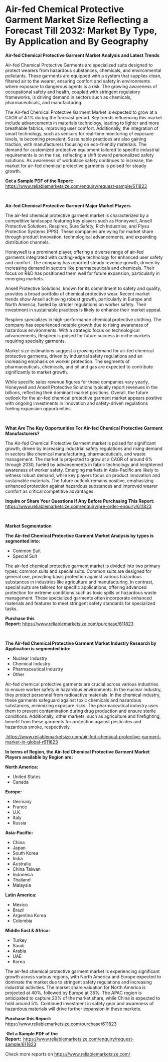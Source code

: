<p><h1>Air-fed Chemical Protective Garment Market Size Reflecting a Forecast Till 2032: Market By Type, By Application and By Geography</h1></p><p><strong>Air-fed Chemical Protective Garment Market Analysis and Latest Trends</strong></p>
<p><p>Air-fed Chemical Protective Garments are specialized suits designed to protect wearers from hazardous substances, chemicals, and environmental pollutants. These garments are equipped with a system that supplies clean, filtered air to the wearer, ensuring comfort and safety in environments where exposure to dangerous agents is a risk. The growing awareness of occupational safety and health, coupled with stringent regulatory frameworks, is driving demand in sectors such as chemicals, pharmaceuticals, and manufacturing.</p><p>The Air-fed Chemical Protective Garment Market is expected to grow at a CAGR of 4.1% during the forecast period. Key trends influencing this market include advancements in materials technology, leading to lighter and more breathable fabrics, improving user comfort. Additionally, the integration of smart technology, such as sensors for real-time monitoring of exposure levels, is becoming prevalent. Sustainable practices are also gaining traction, with manufacturers focusing on eco-friendly materials. The demand for customized protective equipment tailored to specific industrial requirements is on the rise, reflecting a shift toward personalized safety solutions. As awareness of workplace safety continues to increase, the market for air-fed chemical protective garments is poised for steady growth.</p></p>
<p><strong>Get a Sample PDF of the Report:&nbsp;</strong> <a href="https://www.reliablemarketsize.com/enquiry/request-sample/611823?utm_campaign=3220&utm_medium=2&utm_source=Github&utm_content=ia&utm_term=23032025&utm_id=air-fed-chemical-protective-garment">https://www.reliablemarketsize.com/enquiry/request-sample/611823</a></p>
<p>&nbsp;</p>
<p><strong>Air-fed Chemical Protective Garment Major Market Players</strong></p>
<p><p>The air-fed chemical protective garment market is characterized by a competitive landscape featuring key players such as Honeywell, Ansell Protective Solutions, Respirex, Sure Safety, Rich Industries, and Plysu Protection Systems (PPS). These companies are vying for market share through product innovation, technological advancements, and expanding distribution channels.</p><p>Honeywell is a prominent player, offering a diverse range of air-fed garments integrated with cutting-edge technology for enhanced user safety and comfort. The company has reported steady revenue growth, driven by increasing demand in sectors like pharmaceuticals and chemicals. Their focus on R&D has positioned them well for future expansion, particularly in emerging markets.</p><p>Ansell Protective Solutions, known for its commitment to safety and quality, provides a broad portfolio of chemical protective wear. Recent market trends show Ansell achieving robust growth, particularly in Europe and North America, fueled by stricter regulations on worker safety. Their investment in sustainable practices is likely to enhance their market appeal.</p><p>Respirex specializes in high-performance chemical protective clothing. The company has experienced notable growth due to rising awareness of hazardous environments. With a strategic focus on technological advancements, Respirex is poised for future success in niche markets requiring specialty garments.</p><p>Market size estimations suggest a growing demand for air-fed chemical protective garments, driven by industrial safety regulations and an increasing emphasis on worker protection. The segments of pharmaceuticals, chemicals, and oil and gas are expected to contribute significantly to market growth.</p><p>While specific sales revenue figures for these companies vary yearly, Honeywell and Ansell Protective Solutions typically report revenues in the billions, reflecting their dominant market positions. Overall, the future outlook for the air-fed chemical protective garment market appears positive with ongoing investments in innovation and safety-driven regulations fueling expansion opportunities.</p></p>
<p>&nbsp;</p>
<p><strong>What Are The Key Opportunities For Air-fed Chemical Protective Garment Manufacturers?</strong></p>
<p><p>The Air-fed Chemical Protective Garment market is poised for significant growth, driven by increasing industrial safety regulations and rising demand in sectors like chemical manufacturing, pharmaceuticals, and waste management. The market is projected to grow at a CAGR of around 6% through 2030, fueled by advancements in fabric technology and heightened awareness of worker safety. Emerging markets in Asia-Pacific are likely to witness robust demand, while key players focus on product innovation and sustainable materials. The future outlook remains positive, emphasizing enhanced protection against hazardous substances and improved wearer comfort as critical competitive advantages.</p></p>
<p><strong>Inquire or Share Your Questions If Any Before Purchasing This Report:</strong> <a href="https://www.reliablemarketsize.com/enquiry/pre-order-enquiry/611823?utm_campaign=3220&utm_medium=2&utm_source=Github&utm_content=ia&utm_term=23032025&utm_id=air-fed-chemical-protective-garment">https://www.reliablemarketsize.com/enquiry/pre-order-enquiry/611823</a></p>
<p>&nbsp;</p>
<p><strong>Market Segmentation</strong></p>
<p><strong>The Air-fed Chemical Protective Garment Market Analysis by types is segmented into:</strong></p>
<p><ul><li>Common Suit</li><li>Special Suit</li></ul></p>
<p><p>The air-fed chemical protective garment market is divided into two primary types: common suits and special suits. Common suits are designed for general use, providing basic protection against various hazardous substances in industries like agriculture and manufacturing. In contrast, special suits are tailored for specific applications, offering advanced protection for extreme conditions such as toxic spills or hazardous waste management. These specialized garments often incorporate enhanced materials and features to meet stringent safety standards for specialized tasks.</p></p>
<p><strong>Purchase this Report:&nbsp;</strong><a href="https://www.reliablemarketsize.com/purchase/611823?utm_campaign=3220&utm_medium=2&utm_source=Github&utm_content=ia&utm_term=23032025&utm_id=air-fed-chemical-protective-garment">https://www.reliablemarketsize.com/purchase/611823</a></p>
<p>&nbsp;</p>
<p><strong>The Air-fed Chemical Protective Garment Market Industry Research by Application is segmented into:</strong></p>
<p><ul><li>Nuclear Industry</li><li>Chemical Industry</li><li>Pharmaceutical Industry</li><li>Other</li></ul></p>
<p><p>Air-fed chemical protective garments are crucial across various industries to ensure worker safety in hazardous environments. In the nuclear industry, they protect personnel from radioactive materials. In the chemical industry, these garments safeguard against toxic chemicals and hazardous substances, minimizing exposure risks. The pharmaceutical industry uses them to prevent contamination during drug production and ensure sterile conditions. Additionally, other markets, such as agriculture and firefighting, benefit from these garments for protection against pesticides and hazardous smoke, respectively.</p></p>
<p><a href="https://www.reliablemarketsize.com/air-fed-chemical-protective-garment-market-in-global-r611823?utm_campaign=3220&utm_medium=2&utm_source=Github&utm_content=ia&utm_term=23032025&utm_id=air-fed-chemical-protective-garment">&nbsp;https://www.reliablemarketsize.com/air-fed-chemical-protective-garment-market-in-global-r611823</a></p>
<p><strong>In terms of Region, the Air-fed Chemical Protective Garment Market Players available by Region are:</strong></p>
<p>
    <p> <strong> North America: </strong>
        <ul>
            <li>United States</li>
            <li>Canada</li>
        </ul>
        </p> 
    <p> <strong> Europe: </strong>
        <ul>
            <li>Germany</li>
            <li>France</li>
            <li>U.K.</li>
            <li>Italy</li>
            <li>Russia</li>
        </ul>
        </p> 
    <p> <strong> Asia-Pacific: </strong>
        <ul>
            <li>China</li>
            <li>Japan</li>
            <li>South Korea</li>
            <li>India</li>
            <li>Australia</li>
            <li>China Taiwan</li>
            <li>Indonesia</li>
            <li>Thailand</li>
            <li>Malaysia</li>
        </ul>
        </p> 
    <p> <strong> Latin America: </strong>
        <ul>
            <li>Mexico</li>
            <li>Brazil</li>
            <li>Argentina Korea</li>
            <li>Colombia</li>
        </ul>
        </p> 
    <p> <strong> Middle East & Africa: </strong>
        <ul>
            <li>Turkey</li>
            <li>Saudi</li>
            <li>Arabia</li>
            <li>UAE</li>
            <li>Korea</li>
        </ul>
    </p>
    </p>
<p><p>The air-fed chemical protective garment market is experiencing significant growth across various regions, with North America and Europe expected to dominate the market due to stringent safety regulations and increasing industrial activities. The market share valuation for North America is projected at 40%, followed by Europe at 35%. The APAC region is anticipated to capture 20% of the market share, while China is expected to hold around 5%. Continued investment in safety gear and awareness of hazardous materials will drive further expansion in these markets.</p></p>
<p><strong>Purchase this Report: </strong><a href="https://www.reliablemarketsize.com/purchase/611823?utm_campaign=3220&utm_medium=2&utm_source=Github&utm_content=ia&utm_term=23032025&utm_id=air-fed-chemical-protective-garment">https://www.reliablemarketsize.com/purchase/611823</a></p>
<p>&nbsp;<strong>Get a Sample PDF of the Report:&nbsp;&nbsp;</strong><a href="https://www.reliablemarketsize.com/enquiry/request-sample/611823?utm_campaign=3220&utm_medium=2&utm_source=Github&utm_content=ia&utm_term=23032025&utm_id=air-fed-chemical-protective-garment">https://www.reliablemarketsize.com/enquiry/request-sample/611823</a></p>
<p><strong></strong></p>
<p>Check more reports on <a href="https://www.reliablemarketsize.com/?utm_campaign=3220&utm_medium=2&utm_source=Github&utm_content=ia&utm_term=23032025&utm_id=air-fed-chemical-protective-garment">https://www.reliablemarketsize.com/</a></p>